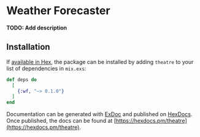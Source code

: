 # Weather Forecaster

**TODO: Add description**

## Installation

If [available in Hex](https://hex.pm/docs/publish), the package can be installed
by adding `theatre` to your list of dependencies in `mix.exs`:

```elixir
def deps do
  [
    {:wf, "~> 0.1.0"}
  ]
end
```

Documentation can be generated with [ExDoc](https://github.com/elixir-lang/ex_doc)
and published on [HexDocs](https://hexdocs.pm). Once published, the docs can
be found at [https://hexdocs.pm/theatre](https://hexdocs.pm/theatre).

